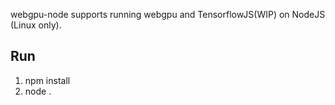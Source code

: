 webgpu-node supports running webgpu and TensorflowJS(WIP) on NodeJS (Linux only).

## Run
1. npm install
2. node .
